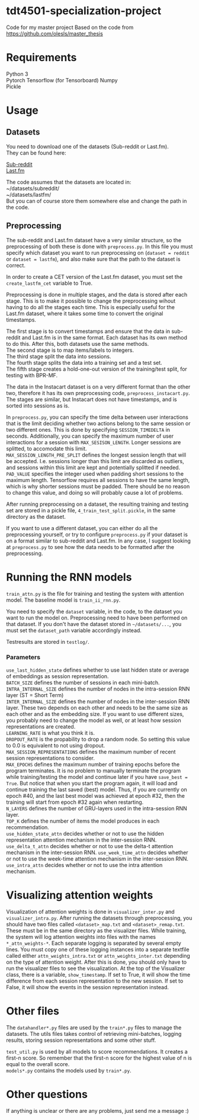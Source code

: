 # tdt4501-specialization-project
Code for my master project
Based on the code from https://github.com/olesls/master_thesis

# Requirements
Python 3  
Pytorch
Tensorflow (for Tensorboard)
Numpy  
Pickle  

# Usage

## Datasets
You need to download one of the datasets (Sub-reddit or Last.fm).  
They can be found here:  
  
[Sub-reddit](https://www.kaggle.com/colemaclean/subreddit-interactions)  
[Last.fm](http://www.dtic.upf.edu/~ocelma/MusicRecommendationDataset/lastfm-1K.html)  
  
The code assumes that the datasets are located in:  
~/datasets/subreddit/  
~/datasets/lastfm/  
But you can of course store them somewhere else and change the path in the code.  
  
## Preprocessing
The sub-reddit and Last.fm dataset have a very similar structure, so the preprocessing of both these is done with `preprocess.py`. In this file you must specify which dataset you want to run preprocessing on (`dataset = reddit` or `dataset = lastfm`), and also make sure that the path to the dataset is correct.

In order to create a CET version of the Last.fm dataset, you must set the `create_lastfm_cet` variable to True.
  
Preprocessing is done in multiple stages, and the data is stored after each stage. This is to make it possible to change the preprocessing wihout having to do all the stages each time. This is especially useful for the Last.fm dataset, where it takes some time to convert the original timestamps.  
  
The first stage is to convert timestamps and ensure that the data in sub-reddit and Last.fm is in the same format. Each dataset has its own method to do this. After this, both datasets use the same methods.  
The second stage is to map items/labels to integers.  
The third stage split the data into sessions.  
The fourth stage splits the data into a training set and a test set.  
The fifth stage creates a hold-one-out version of the training/test split, for testing with BPR-MF.  
  
The data in the Instacart dataset is on a very different format than the other two, therefore it has its own preprocessing code, `preprocess_instacart.py`. The stages are similar, but Instacart does not have timestamps, and is sorted into sessions as is.  
  
In `preprocess.py`, you can specify the time delta between user interactions that is the limit deciding whether two actions belong to the same session or two different ones. This is done by specifying `SESSION_TIMEDELTA` in seconds. Additionally, you can specify the maximum number of user interactions for a session with `MAX_SESISON_LENGTH`. Longer sessions are splitted, to accomodate this limit.  
`MAX_SESSION_LENGTH_PRE_SPLIT` defines the longest session length that will be accepted. I.e. sessions longer than this limit are discarded as outliers, and sessions within this limit are kept and potentially splitted if needed.  
`PAD_VALUE` specifies the integer used when padding short sessions to the maximum length. Tensorflow requires all sessions to have the same length, which is why shorter sessions must be padded. There should be no reason to change this value, and doing so will probably cause a lot of problems.  
  
After running preprocessing on a dataset, the resulting training and testing set are stored in a pickle file, `4_train_test_split.pickle`, in the same directory as the dataset.   
  
If you want to use a different dataset, you can either do all the preprocessing yourself, or try to configure `preprocess.py` if your dataset is on a format similar to sub-reddit and Last.fm. In any case, I suggest looking at `preprocess.py` to see how the data needs to be formatted after the preprocessing.  
  
# Running the RNN models
`train_attn.py` is the file for training and testing the system with attention model. The baseline model is `train_ii_rnn.py`.   
  
You need to specify the `dataset` variable, in the code, to the dataset you want to run the model on. Preprocessing need to have been performed on that dataset. If you don't have the dataset stored in `~/datasets/...`, you must set the `dataset_path` variable accordingly instead.  

Testresults are stored in `testlog/`.  
  
### Parameters
`use_last_hidden_state` defines whether to use last hidden state or average of embeddings as session representation.  
`BATCH_SIZE` defines the number of sessions in each mini-batch.  
`INTRA_INTERNAL_SIZE` defines the number of nodes in the intra-session RNN layer (ST = Short Term)  
`INTER_INTERNAL_SIZE` defines the number of nodes in the inter-session RNN layer. These two depends on each other and needs to be the same size as each other and as the embedding size. If you want to use different sizes, you probably need to change the model as well, or at least how session representations are created.  
`LEARNING_RATE` is what you think it is.  
`DROPOUT_RATE` is the propability to drop a random node. So setting this value to 0.0 is equivalent to not using dropout.  
`MAX_SESSION_REPRESENTATIONS` defines the maximum number of recent session representations to consider.  
`MAX_EPOCHS` defines the maximum number of training epochs before the program terminates. It is no problem to manually terminate the program while training/testing the model and continue later if you have `save_best = True`. But notice that when you start the program again, it will load and continue training the last saved (best) model. Thus, if you are currently on epoch #40, and the last best model was achieved at epoch #32, then the training will start from epoch #32 again when restarting.  
`N_LAYERS` defines the number of GRU-layers used in the intra-session RNN layer.  
`TOP_K` defines the number of items the model produces in each recommendation.  
`use_hidden_state_attn` decides whether or not to use the hidden representation attention mechanism in the inter-session RNN.
`use_delta_t_attn` decides whether or not to use the delta-t attention mechanism in the inter-session RNN.
`use_week_time_attn` decides whether or not to use the week-time attention mechanism in the inter-session RNN.
`use_intra_attn` decides whether or not to use the intra attention mechanism.

  
# Visualizing attention weights
Visualization of attention weights is done in `visualizer_inter.py` and `visualizer_intra.py`.
After running the datasets through preprocessing, you should have two files called `<dataset>_map.txt` and `<dataset>_remap.txt`. These must be in the same directory as the visualizer files. While training, the system will log attention weights into files with the names `*_attn_weights-*`. Each separate logging is separated by several empty lines. You must copy one of these logging instances into a separate textfile called either `attn_weights_intra.txt` or `attn_weights_inter.txt` depending on the type of attention weight. After this is done, you should only have to run the visualizer files to see the visualization.
At the top of the Visualizer class, there is a variable, `show_timestamp`. If set to True, it will show the time difference from each session representation to the new session. If set to False, it will show the events in the session representation instead.

# Other files
The `datahandler*.py` files are used by the `train*.py` files to manage the datasets. The utils files takes control of retrieving mini-batches, logging results, storing session representations and some other stuff.

`test_util.py` is used by all models to score recommendations. It creates a first-n score. So remember that the first-n score for the highest value of n is equal to the overall score.  
`models*.py` contains the models used by `train*.py`.

# Other questions
If anything is unclear or there are any problems, just send me a message :)